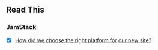 ## Read This 

### JamStack

- [x] [How did we choose the right platform for our new site?](https://smallmultiples.com.au/articles/introducing-the-new-small-multiples-website/)
